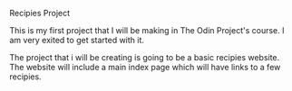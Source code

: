 Recipies Project

This is my first project that I will be making in The Odin Project's course. I am very exited to get started with it.

The project that i will be creating is going to be a basic recipies website. The website will include a main index page which will have links to a few recipies.